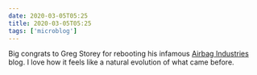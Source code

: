 ```yaml
---
date: 2020-03-05T05:25
title: 2020-03-05T05:25
tags: ['microblog']
---
```


Big congrats to Greg Storey for rebooting his infamous [Airbag Industries](https://airbagindustries.com/) blog. I love how it feels like a natural evolution of what came before.

